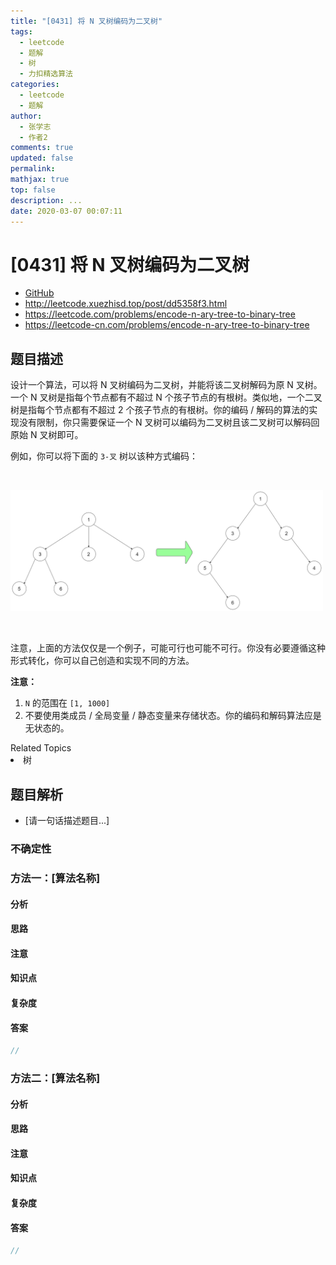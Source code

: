 ```yaml
---
title: "[0431] 将 N 叉树编码为二叉树"
tags:
  - leetcode
  - 题解
  - 树
  - 力扣精选算法
categories:
  - leetcode
  - 题解
author:
  - 张学志
  - 作者2
comments: true
updated: false
permalink:
mathjax: true
top: false
description: ...
date: 2020-03-07 00:07:11
---
```



# [0431] 将 N 叉树编码为二叉树
* [GitHub](https://github.com/algoboy101/LeetCodeCrowdsource/tree/master/_posts/QA/%5B0431%5D%20%E5%B0%86%20N%20%E5%8F%89%E6%A0%91%E7%BC%96%E7%A0%81%E4%B8%BA%E4%BA%8C%E5%8F%89%E6%A0%91.md)
* http://leetcode.xuezhisd.top/post/dd5358f3.html
* https://leetcode.com/problems/encode-n-ary-tree-to-binary-tree
* https://leetcode-cn.com/problems/encode-n-ary-tree-to-binary-tree


## 题目描述

<p>设计一个算法，可以将 N 叉树编码为二叉树，并能将该二叉树解码为原 N 叉树。一个 N 叉树是指每个节点都有不超过 N 个孩子节点的有根树。类似地，一个二叉树是指每个节点都有不超过 2 个孩子节点的有根树。你的编码 / 解码的算法的实现没有限制，你只需要保证一个 N 叉树可以编码为二叉树且该二叉树可以解码回原始 N 叉树即可。</p>

<p>例如，你可以将下面的 <code>3-叉</code> 树以该种方式编码：</p>

<p>&nbsp;</p>

<p><img src="https://raw.githubusercontent.com/algoboy101/LeetCodeCrowdsource/master/imgs/narytreebinarytreeexample.png" style="width: 500px;"></p>

<p>&nbsp;</p>

<p>注意，上面的方法仅仅是一个例子，可能可行也可能不可行。你没有必要遵循这种形式转化，你可以自己创造和实现不同的方法。</p>

<p><strong>注意：</strong></p>

<ol>
	<li><code>N</code>&nbsp;的范围在 <code>[1, 1000]</code></li>
	<li>不要使用类成员 / 全局变量 / 静态变量来存储状态。你的编码和解码算法应是无状态的。</li>
</ol>
<div><div>Related Topics</div><div><li>树</li></div></div>


## 题目解析
* [请一句话描述题目...]

### 不确定性


### 方法一：[算法名称]

#### 分析

#### 思路

#### 注意

#### 知识点

#### 复杂度

#### 答案

```cpp
//
```


### 方法二：[算法名称]

#### 分析

#### 思路

#### 注意

#### 知识点

#### 复杂度

#### 答案

```cpp
//
```


